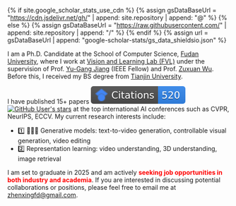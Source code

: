 <!-- 加点表情包,直接复制图片即可  https://github.com/guodongxiaren/README/blob/master/emoji.md?tdsourcetag=s_pcqq_aiomsg -->

{% if site.google_scholar_stats_use_cdn %} {% assign gsDataBaseUrl = "https://cdn.jsdelivr.net/gh/" | append: site.repository | append: "@" %} {% else %} {% assign gsDataBaseUrl = "https://raw.githubusercontent.com/" | append: site.repository | append: "/" %} {% endif %} {% assign url = gsDataBaseUrl | append: "google-scholar-stats/gs_data_shieldsio.json" %}



I am a Ph.D. Candidate at the School of Computer Science, [Fudan University](https://www.fudan.edu.cn/en/), where I work at [Vision and Learning Lab (FVL)](https://fvl.fudan.edu.cn/main.htm) under the supervision of Prof. [Yu-Gang Jiang](https://scholar.google.com/citations?user=f3_FP8AAAAAJ&hl=en) (IEEE Fellow) and Prof. [Zuxuan Wu](https://zxwu.azurewebsites.net/). Before this, I received my BS degree from [Tianjin University](http://www.tju.edu.cn/english/index.htm).  







I have published 15+ papers <a href='https://scholar.google.com/citations?user=yuiXa5EAAAAJ'><img src="https://raw.githubusercontent.com/ChenHsing/Citation_Parser/main/scholar_badge.svg"></a> <a href="https://github.com/ChenHsing">
    <img alt="GitHub User's stars" 
         src="https://img.shields.io/github/stars/chenhsing?affiliations=OWNER%2CCOLLABORATOR"  
         style="display: inline;"></a>
 at the top international AI conferences such as CVPR, NeurIPS, ECCV. My current research interests include:
- 1️⃣ 🌟🌟🌟 Generative models: text-to-video generation, controllable visual generation, video editing
- 2️⃣ Representation learning: video understanding, 3D understanding, image retrieval

I am set to graduate in 2025 and am actively <span style="color:red; font-weight:bold">seeking job opportunities in both industry and academia</span>. If you are interested in discussing potential collaborations or positions, please feel free to email me at [zhenxingfd@gmail.com](mailto:zhenxingfd@gmail.com).
